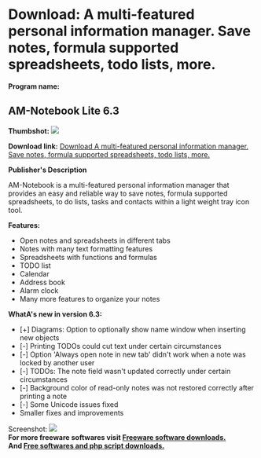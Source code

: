 # Download: A multi-featured personal information manager. Save notes, formula supported spreadsheets, todo lists, more.

**Program name:**

## AM-Notebook Lite 6.3

  
**Thumbshot:** ![](http://www.freewarefiles.com/screenshot/amnotebooklite6_md.jpg)   
  
**Download link:** [Download A multi-featured personal information manager. Save notes, formula supported spreadsheets, todo lists, more.](http://freesoftwares.boysofts.com/AM-Notebook-Lite_program_11076.html)  
  


**Publisher's Description**  
  


AM-Notebook is a multi-featured personal information manager that provides an easy and reliable way to save notes, formula supported spreadsheets, to do lists, tasks and contacts within a light weight tray icon tool. 

**Features:**

  * Open notes and spreadsheets in different tabs 
  * Notes with many text formatting features 
  * Spreadsheets with functions and formulas 
  * TODO list 
  * Calendar 
  * Address book 
  * Alarm clock 
  * Many more features to organize your notes 

**WhatA's new in version 6.3:**

  * [+] Diagrams: Option to optionally show name window when inserting new objects 
  * [-] Printing TODOs could cut text under certain circumstances 
  * [-] Option 'Always open note in new tab' didn't work when a note was locked by another user 
  * [-] TODOs: The note field wasn't updated correctly under certain circumstances 
  * [-] Background color of read-only notes was not restored correctly after printing a note 
  * [-] Some Unicode issues fixed 
  * Smaller fixes and improvements 

  
  
Screenshot: ![](http://www.freewarefiles.com/screenshot/amnotebooklite6.jpg)   
**For more freeware softwares visit [Freeware software downloads.](http://freesoftwares.boysofts.com/)**   
**And [Free softwares and php script downloads.](http://www.boysofts.com/)**
